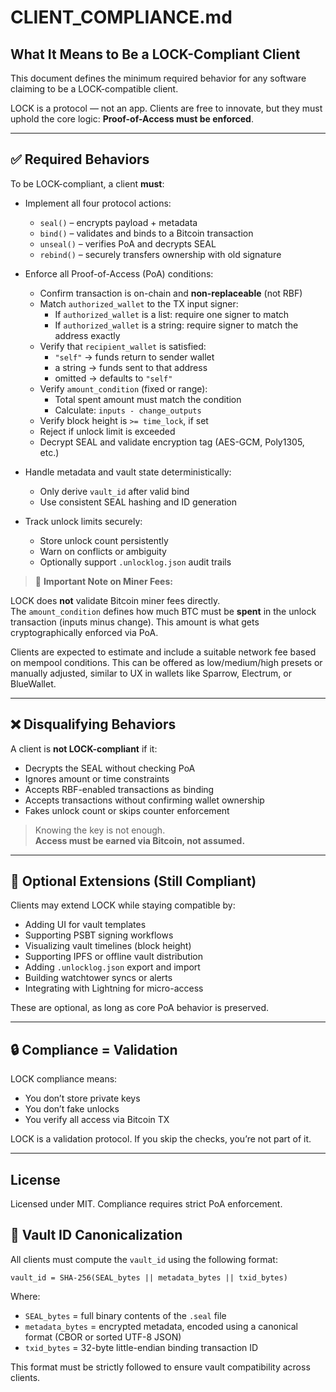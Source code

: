 # CLIENT_COMPLIANCE.md

## What It Means to Be a LOCK-Compliant Client

This document defines the minimum required behavior for any software claiming to be a LOCK-compatible client.

LOCK is a protocol — not an app. Clients are free to innovate, but they must uphold the core logic: **Proof-of-Access must be enforced**.

---

## ✅ Required Behaviors

To be LOCK-compliant, a client **must**:

- Implement all four protocol actions:
  - `seal()` – encrypts payload + metadata
  - `bind()` – validates and binds to a Bitcoin transaction
  - `unseal()` – verifies PoA and decrypts SEAL
  - `rebind()` – securely transfers ownership with old signature
 
- Enforce all Proof-of-Access (PoA) conditions:
  - Confirm transaction is on-chain and **non-replaceable** (not RBF)
  - Match `authorized_wallet` to the TX input signer:
    - If `authorized_wallet` is a list: require one signer to match
    - If `authorized_wallet` is a string: require signer to match the address exactly
  - Verify that `recipient_wallet` is satisfied:
    - `"self"` → funds return to sender wallet
    - a string → funds sent to that address
    - omitted → defaults to `"self"`
  - Verify `amount_condition` (fixed or range):
    - Total spent amount must match the condition
    - Calculate: `inputs - change_outputs`
  - Verify block height is `>= time_lock`, if set
  - Reject if unlock limit is exceeded
  - Decrypt SEAL and validate encryption tag (AES-GCM, Poly1305, etc.)

- Handle metadata and vault state deterministically:
  - Only derive `vault_id` after valid bind
  - Use consistent SEAL hashing and ID generation

- Track unlock limits securely:
  - Store unlock count persistently
  - Warn on conflicts or ambiguity
  - Optionally support `.unlocklog.json` audit trails
 
> 🧮 **Important Note on Miner Fees:**

LOCK does **not** validate Bitcoin miner fees directly.  
The `amount_condition` defines how much BTC must be **spent** in the unlock transaction (inputs minus change). This amount is what gets cryptographically enforced via PoA.

Clients are expected to estimate and include a suitable network fee based on mempool conditions. This can be offered as low/medium/high presets or manually adjusted, similar to UX in wallets like Sparrow, Electrum, or BlueWallet.

---

## ❌ Disqualifying Behaviors

A client is **not LOCK-compliant** if it:

- Decrypts the SEAL without checking PoA
- Ignores amount or time constraints
- Accepts RBF-enabled transactions as binding
- Accepts transactions without confirming wallet ownership
- Fakes unlock count or skips counter enforcement

> Knowing the key is not enough.  
> **Access must be earned via Bitcoin, not assumed.**

---

## 🧩 Optional Extensions (Still Compliant)

Clients may extend LOCK while staying compatible by:

- Adding UI for vault templates
- Supporting PSBT signing workflows
- Visualizing vault timelines (block height)
- Supporting IPFS or offline vault distribution
- Adding `.unlocklog.json` export and import
- Building watchtower syncs or alerts
- Integrating with Lightning for micro-access

These are optional, as long as core PoA behavior is preserved.

---

## 🔒 Compliance = Validation

LOCK compliance means:
- You don’t store private keys
- You don’t fake unlocks
- You verify all access via Bitcoin TX

LOCK is a validation protocol. If you skip the checks, you’re not part of it.

---

## License

Licensed under MIT. Compliance requires strict PoA enforcement.

## 🧮 Vault ID Canonicalization

All clients must compute the `vault_id` using the following format:

```plaintext
vault_id = SHA-256(SEAL_bytes || metadata_bytes || txid_bytes)
```

Where:

- `SEAL_bytes` = full binary contents of the `.seal` file  
- `metadata_bytes` = encrypted metadata, encoded using a canonical format (CBOR or sorted UTF-8 JSON)  
- `txid_bytes` = 32-byte little-endian binding transaction ID  

This format must be strictly followed to ensure vault compatibility across clients.

